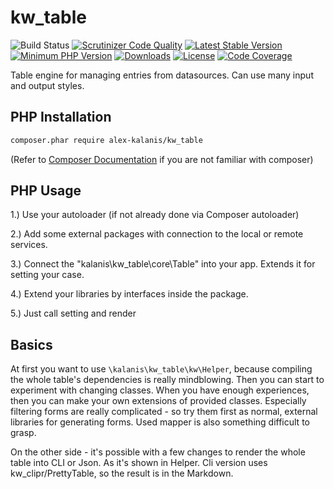 # kw_table

![Build Status](https://github.com/alex-kalanis/kw_table/actions/workflows/code_checks.yml/badge.svg)
[![Scrutinizer Code Quality](https://scrutinizer-ci.com/g/alex-kalanis/kw_table/badges/quality-score.png?b=master)](https://scrutinizer-ci.com/g/alex-kalanis/kw_table/?branch=master)
[![Latest Stable Version](https://poser.pugx.org/alex-kalanis/kw_table/v/stable.svg?v=1)](https://packagist.org/packages/alex-kalanis/kw_table)
[![Minimum PHP Version](https://img.shields.io/badge/php-%3E%3D%207.4-8892BF.svg)](https://php.net/)
[![Downloads](https://img.shields.io/packagist/dt/alex-kalanis/kw_table.svg?v1)](https://packagist.org/packages/alex-kalanis/kw_table)
[![License](https://poser.pugx.org/alex-kalanis/kw_table/license.svg?v=1)](https://packagist.org/packages/alex-kalanis/kw_table)
[![Code Coverage](https://scrutinizer-ci.com/g/alex-kalanis/kw_table/badges/coverage.png?b=master&v=1)](https://scrutinizer-ci.com/g/alex-kalanis/kw_table/?branch=master)

Table engine for managing entries from datasources. Can use many input and output styles.

## PHP Installation

```bash
composer.phar require alex-kalanis/kw_table
```

(Refer to [Composer Documentation](https://github.com/composer/composer/blob/master/doc/00-intro.md#introduction) if you are not
familiar with composer)


## PHP Usage

1.) Use your autoloader (if not already done via Composer autoloader)

2.) Add some external packages with connection to the local or remote services.

3.) Connect the "kalanis\kw_table\core\Table" into your app. Extends it for setting your case.

4.) Extend your libraries by interfaces inside the package.

5.) Just call setting and render


## Basics

At first you want to use ```\kalanis\kw_table\kw\Helper```, because compiling the whole table's
dependencies is really mindblowing. Then you can start to experiment with changing classes.
When you have enough experiences, then you can make your own extensions of provided classes.
Especially filtering forms are really complicated - so try them first as normal, external
libraries for generating forms. Used mapper is also something difficult to grasp.

On the other side - it's possible with a few changes to render the whole table into CLI or Json.
As it's shown in Helper. Cli version uses kw_clipr/PrettyTable, so the result is in the Markdown.
